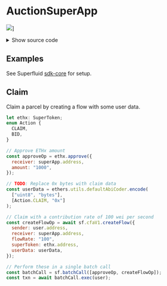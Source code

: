 # AuctionSuperApp

![](https://mermaid.ink/img/pako:eNqNk8FuwjAMhl8l8wkk2ANUAonBDpXYDkycFg5Waka0NqlCOjQh3n1uaEe6FUQvTZzv_-067hGUzQgS2Ob2oHbovFiupBHh0Ua59Z7crCwH7ylvCPckKo6I8VRgWW6GLZpRhC7oNppHZE7-hiVDNRtZMlKTtaJjGZHBspdz9EXOTyWswkLCpj1ROeqCD-b1m9xj2A-GEXHJMVNeW8Nwk2oQ5RoKNJn4rbY9cqRIc8rY0AXIU-MaqjpHuo5B0nMlYjwWEtbm09iDERiKksDRafOdVzWv9tzxDD3epzi7i8lEzJez9KURhSZdaotmoKN6mIindNGb6DIL1xV_G98zH7fSdZr8_zLvlsIIeDAK1Bn_LcfaSILfUUESEl5mtMUq55GS5sRoVXJz6TnT3jpItpjvaQRYefv2bRQk3lXUQguNHw6Lhjr9AG2uIOg)]

<details>
  <summary>Show source code</summary>

````
```mermaid
  flowchart LR
      incrUserApp([Increase user -> app])
      decrUserApp([Decrease user -> app])
      delUserApp([Delete user -> app])
      decrAppUser([Decrease app -> user])
      delAppUser([Delete app -> user])
      revert>"Revert"]
      claim>"Claimer.claim()"]
      delAppUserAction>"Delete (app -> user) and Decrease (app -> receiver)"]
      recreateAppUser>"Recreate (app -> user)"]

      incrUserApp -- "Unknown action" --> revert
      incrUserApp -- "No user data" --> revert
      incrUserApp -- "action == CLAIM" --> claim

      decrUserApp -- "action != BID" --> revert
      delUserApp -- "action != BID" --> delAppUserAction
      decrAppUser -- "action != BID" --> recreateAppUser
      delAppUser -- "action != BID" --> recreateAppUser
````

</details>

## Examples

See Superfluid [sdk-core](https://github.com/superfluid-finance/protocol-monorepo/tree/dev/packages/sdk-core) for setup.

## Claim

Claim a parcel by creating a flow with some user data.

```javascript
let ethx: SuperToken;
enum Action {
  CLAIM,
  BID,
}

// Approve ETHx amount
const approveOp = ethx.approve({
  receiver: superApp.address,
  amount: "1000",
});

// TODO: Replace 0x bytes with claim data
const userData = ethers.utils.defaultAbiCoder.encode(
  ["uint8", "bytes"],
  [Action.CLAIM, "0x"]
);

// Claim with a contribution rate of 100 wei per second
const createFlowOp = await sf.cfaV1.createFlow({
  sender: user.address,
  receiver: superApp.address,
  flowRate: "100",
  superToken: ethx.address,
  userData: userData,
});

// Perform these in a single batch call
const batchCall = sf.batchCall([approveOp, createFlowOp]);
const txn = await batchCall.exec(user);
```
